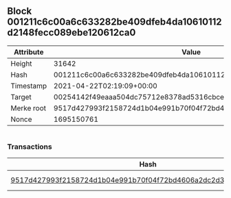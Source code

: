 ## Block 001211c6c00a6c633282be409dfeb4da10610112d2148fecc089ebe120612ca0

Attribute | Value
--- | ---
Height | 31642
Hash | 001211c6c00a6c633282be409dfeb4da10610112d2148fecc089ebe120612ca0
Timestamp | 2021-04-22T02:19:09+00:00
Target | 00254142f49eaaa504dc75712e8378ad5316cbcead634704b3734b6271167cc4
Merke root | 9517d427993f2158724d1b04e991b70f04f72bd4606a2dc2d326b7e217d4d32b
Nonce | 1695150761

```

```

### Transactions

Hash | Amount
--- | ---
[9517d427993f2158724d1b04e991b70f04f72bd4606a2dc2d326b7e217d4d32b](9517d427993f2158724d1b04e991b70f04f72bd4606a2dc2d326b7e217d4d32b.md) | 10.00000000 SKEPTI 
